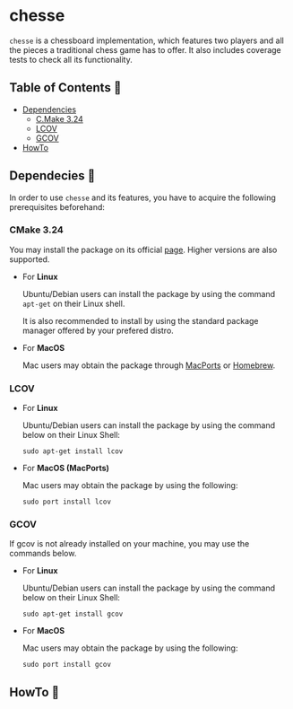 # chesse

`chesse` is a chessboard implementation, which features two players and all the pieces a traditional chess game has to offer. It also includes coverage tests to check all its functionality.

## Table of Contents :pushpin:
* [Dependencies](#dependencies-memo)
    - [C.Make 3.24](#cmake-324)
    - [LCOV](#lcov)
    - [GCOV](#gcov)
* [HowTo](#howto-rocket)

## Dependecies :memo:

In order to use `chesse` and its features, you have to acquire the following prerequisites beforehand:

### CMake 3.24

You may install the package on its official [page](https://cmake.org/). Higher versions are also supported.

- For **Linux**

    Ubuntu/Debian users can install the package by using the command `apt-get` on their Linux shell.

    It is also recommended to install by using the standard package manager offered by your prefered distro.

- For **MacOS**

    Mac users may obtain the package through [MacPorts](https://www.macports.org/) or [Homebrew](https://brew.sh/).

### LCOV

- For **Linux**

    Ubuntu/Debian users can install the package by using the command below on their Linux Shell:

    ```
    sudo apt-get install lcov
    ``` 

- For **MacOS (MacPorts)**

    Mac users may obtain the package by using the following:

    ```
    sudo port install lcov
    ```

### GCOV

If gcov is not already installed on your machine, you may use the commands below.

- For **Linux**

    Ubuntu/Debian users can install the package by using the command below on their Linux Shell:

    ```
    sudo apt-get install gcov
    ``` 

- For **MacOS**

    Mac users may obtain the package by using the following:

    ```
    sudo port install gcov
    ```
## HowTo :rocket:

